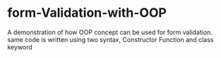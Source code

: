 # form-Validation-with-OOP
A demonstration of how OOP concept  can be used for form validation. same code is written using two syntax, Constructor Function and class keyword
